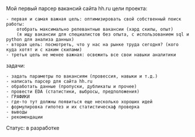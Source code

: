 Мой первый парсер вакансий сайта hh.ru
цели проекта:

    - первая и самая важная цель: оптимизировать свой собственный поиск работы:
        отобрать максимально релевантные вакансии (хард скилы, опыт)
        (я ищу вакансии для специалистов без опыта, с использованием sql и python для анализа данных)
    - вторая цель: посмотреть, что у нас на рынке труда сегодня? (кого куда хотят и с каким скилами)
    - третья цель не менее важная: освежить все свои навыки аналитики

задачи:
    
    - задать параметры по вакансиям (провессия, навыки и т.д.)
    - написать парсер для сайта hh.ru
    - обработать данные (пропуски, дубликаты и прочее)
    - провести EDA (статистики, выбросы, предположения)
    - ГРАФИКИ
    - где-то тут должны появиться еще несколько хороших идей
    - формулировка гипотез и их статистическаф проверка
    - выводы 
    - рекомендации
    
Статус: в разработке

